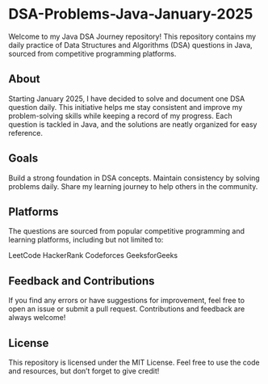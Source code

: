 # DSA-Problems-Java-January-2025

Welcome to my Java DSA Journey repository! This repository contains my daily practice of Data Structures and Algorithms (DSA) questions in Java, sourced from competitive programming platforms.

## About

Starting January 2025, I have decided to solve and document one DSA question daily. This initiative helps me stay consistent and improve my problem-solving skills while keeping a record of my progress. Each question is tackled in Java, and the solutions are neatly organized for easy reference.

## Goals

Build a strong foundation in DSA concepts.
Maintain consistency by solving problems daily.
Share my learning journey to help others in the community.

## Platforms

The questions are sourced from popular competitive programming and learning platforms, including but not limited to:

LeetCode
HackerRank
Codeforces
GeeksforGeeks

## Feedback and Contributions

If you find any errors or have suggestions for improvement, feel free to open an issue or submit a pull request. Contributions and feedback are always welcome!

## License

This repository is licensed under the MIT License. Feel free to use the code and resources, but don’t forget to give credit!

